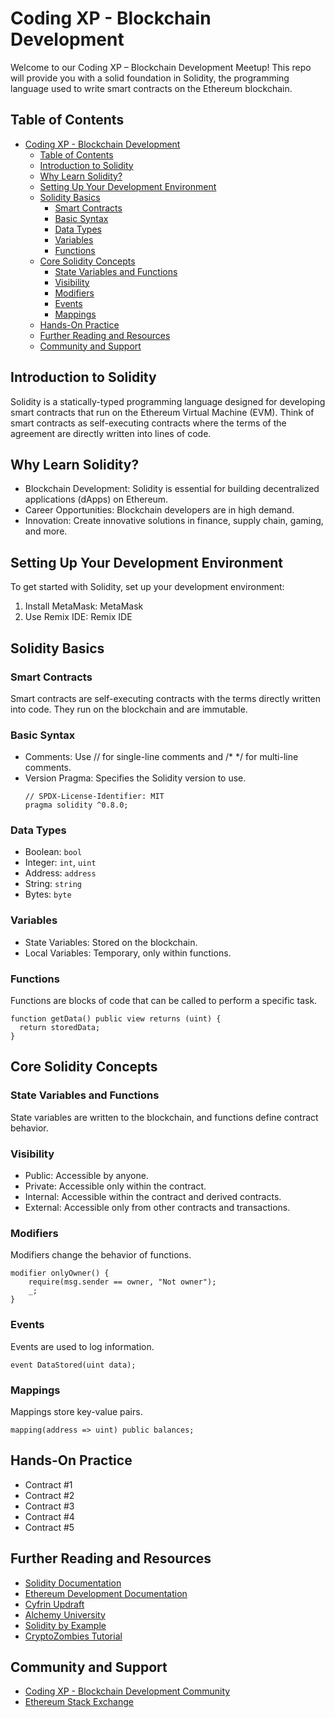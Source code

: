 # Coding XP - Blockchain Development

Welcome to our Coding XP – Blockchain Development Meetup! This repo will provide you with a solid foundation in Solidity, the programming language used to write smart contracts on the Ethereum blockchain.

## Table of Contents

- [Coding XP - Blockchain Development](#coding-xp---blockchain-development)
  - [Table of Contents](#table-of-contents)
  - [Introduction to Solidity](#introduction-to-solidity)
  - [Why Learn Solidity?](#why-learn-solidity)
  - [Setting Up Your Development Environment](#setting-up-your-development-environment)
  - [Solidity Basics](#solidity-basics)
    - [Smart Contracts](#smart-contracts)
    - [Basic Syntax](#basic-syntax)
    - [Data Types](#data-types)
    - [Variables](#variables)
    - [Functions](#functions)
  - [Core Solidity Concepts](#core-solidity-concepts)
    - [State Variables and Functions](#state-variables-and-functions)
    - [Visibility](#visibility)
    - [Modifiers](#modifiers)
    - [Events](#events)
    - [Mappings](#mappings)
  - [Hands-On Practice](#hands-on-practice)
  - [Further Reading and Resources](#further-reading-and-resources)
  - [Community and Support](#community-and-support)

## Introduction to Solidity

Solidity is a statically-typed programming language designed for developing smart contracts that run on the Ethereum Virtual Machine (EVM). Think of smart contracts as self-executing contracts where the terms of the agreement are directly written into lines of code.

## Why Learn Solidity?

- Blockchain Development: Solidity is essential for building decentralized applications (dApps) on Ethereum.
- Career Opportunities: Blockchain developers are in high demand.
- Innovation: Create innovative solutions in finance, supply chain, gaming, and more.

## Setting Up Your Development Environment

To get started with Solidity, set up your development environment:

1. Install MetaMask: MetaMask
2. Use Remix IDE: Remix IDE

## Solidity Basics

### Smart Contracts

Smart contracts are self-executing contracts with the terms directly written into code. They run on the blockchain and are immutable.

### Basic Syntax
- Comments: Use // for single-line comments and /* */ for multi-line comments.
- Version Pragma: Specifies the Solidity version to use.
  ```solidity
  // SPDX-License-Identifier: MIT
  pragma solidity ^0.8.0;
  ```

### Data Types
- Boolean: `bool`
- Integer: `int`, `uint`
- Address: `address`
- String: `string`
- Bytes: `byte`

### Variables
- State Variables: Stored on the blockchain.
- Local Variables: Temporary, only within functions.

### Functions
Functions are blocks of code that can be called to perform a specific task.
```solidity
function getData() public view returns (uint) {
  return storedData;
}
```

## Core Solidity Concepts
### State Variables and Functions
State variables are written to the blockchain, and functions define contract behavior.

### Visibility
- Public: Accessible by anyone.
- Private: Accessible only within the contract.
- Internal: Accessible within the contract and derived contracts.
- External: Accessible only from other contracts and transactions.

### Modifiers
Modifiers change the behavior of functions.

```solidity
modifier onlyOwner() {
    require(msg.sender == owner, "Not owner");
    _;
}
```

### Events
Events are used to log information.

```solidity
event DataStored(uint data);
```

### Mappings
Mappings store key-value pairs.

```solidity
mapping(address => uint) public balances;
```

## Hands-On Practice
- Contract #1
- Contract #2
- Contract #3
- Contract #4
- Contract #5

## Further Reading and Resources
- [Solidity Documentation](https://soliditylang.org/docs/)
- [Ethereum Development Documentation](https://ethereum.org/en/developers/docs/)
- [Cyfrin Updraft](https://updraft.cyfrin.io/)
- [Alchemy University](https://university.alchemy.com/home)
- [Solidity by Example](https://solidity-by-example.org/)
- [CryptoZombies Tutorial](https://cryptozombies.io/)

## Community and Support
- [Coding XP - Blockchain Development Community](https://discord.gg/WAv67cns)
- [Ethereum Stack Exchange](https://ethereum.stackexchange.com/)